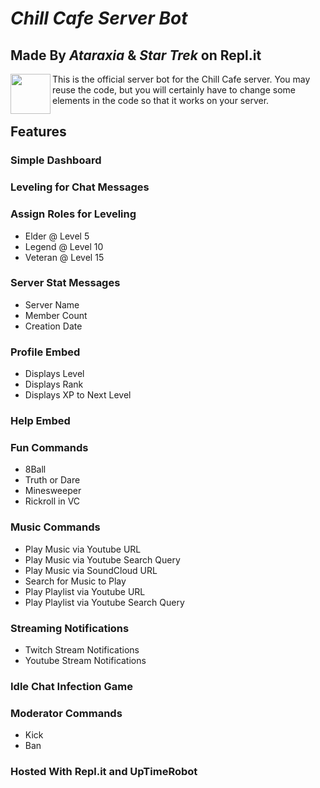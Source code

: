 # *Chill Cafe Server Bot*
## Made By *Ataraxia* & *Star Trek* on Repl.it
<img align="left" src="https://images-wixmp-ed30a86b8c4ca887773594c2.wixmp.com/f/2400b414-c503-4742-9936-d83e9d087f83/dbfc7gt-749a655c-02e3-4851-a25e-f89cb209589f.gif?token=eyJ0eXAiOiJKV1QiLCJhbGciOiJIUzI1NiJ9.eyJzdWIiOiJ1cm46YXBwOjdlMGQxODg5ODIyNjQzNzNhNWYwZDQxNWVhMGQyNmUwIiwiaXNzIjoidXJuOmFwcDo3ZTBkMTg4OTgyMjY0MzczYTVmMGQ0MTVlYTBkMjZlMCIsIm9iaiI6W1t7InBhdGgiOiJcL2ZcLzI0MDBiNDE0LWM1MDMtNDc0Mi05OTM2LWQ4M2U5ZDA4N2Y4M1wvZGJmYzdndC03NDlhNjU1Yy0wMmUzLTQ4NTEtYTI1ZS1mODljYjIwOTU4OWYuZ2lmIn1dXSwiYXVkIjpbInVybjpzZXJ2aWNlOmZpbGUuZG93bmxvYWQiXX0.XhxoHNXvGnDYn8_n41rTrYWDb-OnWQfZZEN6ietlwg8" width="64">
This is the official server bot for the Chill Cafe server. You may reuse the code, but you will certainly have to change some elements in the code so that it works on your server.

## Features
### Simple Dashboard

### Leveling for Chat Messages

### Assign Roles for Leveling
* Elder @ Level 5
* Legend @ Level 10
* Veteran @ Level 15

### Server Stat Messages
* Server Name
* Member Count
* Creation Date

### Profile Embed
* Displays Level
* Displays Rank
* Displays XP to Next Level

### Help Embed

### Fun Commands
* 8Ball
* Truth or Dare
* Minesweeper
* Rickroll in VC

### Music Commands
* Play Music via Youtube URL
* Play Music via Youtube Search Query
* Play Music via SoundCloud URL
* Search for Music to Play
* Play Playlist via Youtube URL
* Play Playlist via Youtube Search Query

### Streaming Notifications
* Twitch Stream Notifications
* Youtube Stream Notifications
 
### Idle Chat Infection Game

### Moderator Commands
* Kick
* Ban

### Hosted With Repl.it and UpTimeRobot
